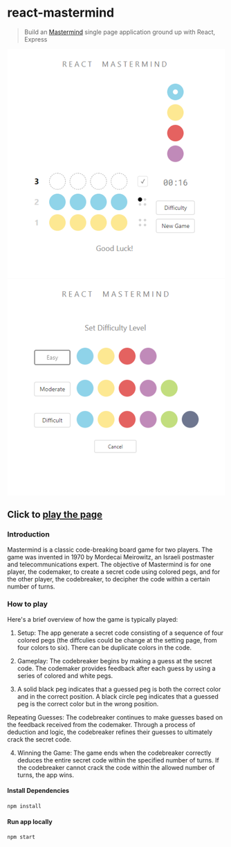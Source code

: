 # react-mastermind

> Build an [Mastermind](https://react-mastermind-7b8bc58e61f3.herokuapp.com/) single page application ground up with React, Express

![Page One](public/images/mastermind.png?raw=true "First page of game")
![Page Two](public/images/mastermind2.png?raw=true "Setting page")

## Click to [play the page](https://react-mastermind-7b8bc58e61f3.herokuapp.com/)

### Introduction

Mastermind is a classic code-breaking board game for two players. The game was invented in 1970 by Mordecai Meirowitz, an Israeli postmaster and telecommunications expert. The objective of Mastermind is for one player, the codemaker, to create a secret code using colored pegs, and for the other player, the codebreaker, to decipher the code within a certain number of turns.

### How to play

Here's a brief overview of how the game is typically played:

1. Setup: The app generate a secret code consisting of a sequence of four colored pegs (the diffculies could be change at the setting page, from four colors to six). There can be duplicate colors in the code.

2. Gameplay: The codebreaker begins by making a guess at the secret code. The codemaker provides feedback after each guess by using a series of colored and white pegs.

3. A solid black peg indicates that a guessed peg is both the correct color and in the correct position.
A black circle peg indicates that a guessed peg is the correct color but in the wrong position.

Repeating Guesses: The codebreaker continues to make guesses based on the feedback received from the codemaker. Through a process of deduction and logic, the codebreaker refines their guesses to ultimately crack the secret code.

4. Winning the Game: The game ends when the codebreaker correctly deduces the entire secret code within the specified number of turns. If the codebreaker cannot crack the code within the allowed number of turns, the app wins.


#### Install Dependencies

```
npm install

```

#### Run app locally

```
npm start

```